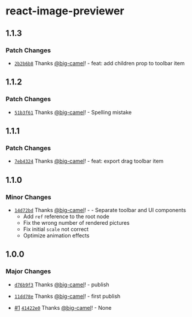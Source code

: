 # react-image-previewer

## 1.1.3

### Patch Changes

- [`2b2b6b8`](https://github.com/big-camel/react-image-previewer/commit/2b2b6b8df55cbcda65a3f49c4915acff57dc5218) Thanks [@big-camel](https://github.com/big-camel)! - feat: add children prop to toolbar item

## 1.1.2

### Patch Changes

- [`51b3f61`](https://github.com/big-camel/react-image-previewer/commit/51b3f619282efd772c51b5e0cc8ad5f9bea43732) Thanks [@big-camel](https://github.com/big-camel)! - Spelling mistake

## 1.1.1

### Patch Changes

- [`7eb4324`](https://github.com/big-camel/react-image-previewer/commit/7eb43246a316777de7391e79005432cb30ce3fcd) Thanks [@big-camel](https://github.com/big-camel)! - feat: export drag toolbar item

## 1.1.0

### Minor Changes

- [`14d72bd`](https://github.com/big-camel/react-image-previewer/commit/14d72bd8a9ba389a62aee5c9f56ec08dfc515feb) Thanks [@big-camel](https://github.com/big-camel)! - - Separate toolbar and UI components
  - Add `ref` reference to the root node
  - Fix the wrong number of rendered pictures
  - Fix initial `scale` not correct
  - Optimize animation effects

## 1.0.0

### Major Changes

- [`d76b9f3`](https://github.com/big-camel/react-image-previewer/commit/d76b9f35d8e4f8a09ee87d14bf57f37d5f1415c9) Thanks [@big-camel](https://github.com/big-camel)! - publish

- [`11dd78e`](https://github.com/big-camel/react-image-previewer/commit/11dd78e2d5b2902a3192f3b75cfb751a5dfc72ed) Thanks [@big-camel](https://github.com/big-camel)! - first publish

- [#1](https://github.com/big-camel/react-image-previewer/pull/1) [`41422e0`](https://github.com/big-camel/react-image-previewer/commit/41422e0b3aba2daea691f39769a52a183fc36fb7) Thanks [@big-camel](https://github.com/big-camel)! - None
